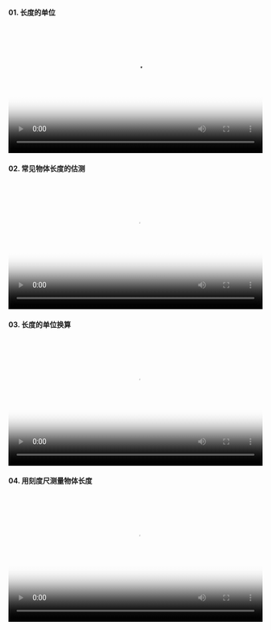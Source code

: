#### 01. 长度的单位

<video preload="auto" width = 100% hight = 100% poster="https://s1.ax1x.com/2023/02/19/pSLIxAO.jpg" src="http://vs.leleketang.com/dat/ms/ph/k/video/20631.mp4" controls></video>

#### 02. 常见物体长度的估测

<video preload="auto" width = 100% hight = 100% poster="https://s1.ax1x.com/2023/02/19/pSLIxAO.jpg" src="http://vs.leleketang.com/dat/ms/ph/k/video/20632.mp4" controls></video>

#### 03. 长度的单位换算

<video preload="auto" width = 100% hight = 100% poster="https://s1.ax1x.com/2023/02/19/pSLIxAO.jpg" src="http://vs.leleketang.com/dat/ms/ph/k/video/20633.mp4" controls></video>

#### 04. 用刻度尺测量物体长度

<video preload="auto" width = 100% hight = 100% poster="https://s1.ax1x.com/2023/02/19/pSLIxAO.jpg" src="http://vs.leleketang.com/dat/ms/ph/k/video/20634.mp4" controls></video>

